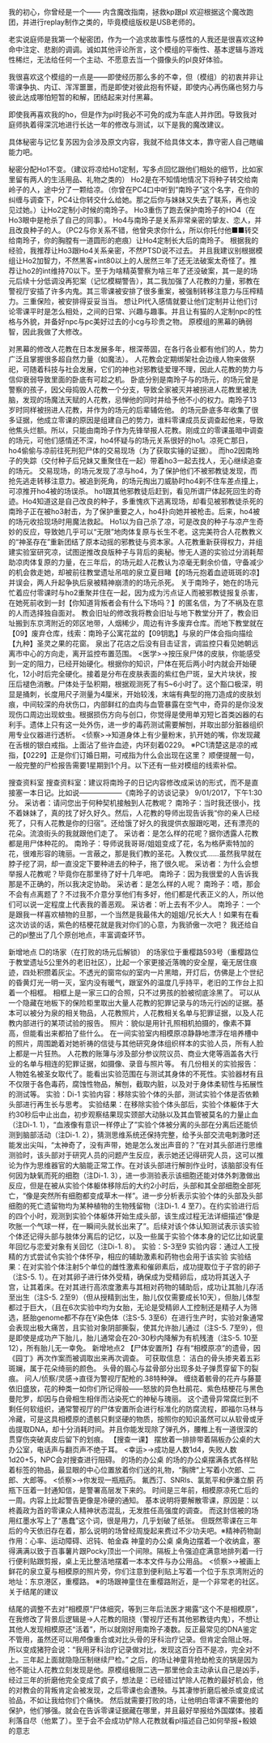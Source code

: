 我的初心，你曾经是一个——
内含魔改指南，拯救kp跟pl
欢迎根据这个魔改跑团，并进行replay制作之类的，毕竟模组版权是USB老师的。

老实说庭师是我第一个秘密团，作为一个追求故事性与感性的人我还是很喜欢这种命中注定、悲剧的调调。诚如其他评论所言，这个模组的平衡性、基本逻辑与游戏性稀烂，无法给任何一个主动、不愿意去当一个摄像头的pl良好体验。

我很喜欢这个模组的一点是——即使经历那么多的不幸，但（模组）的初衷并非让零课争执、内讧、浑浑噩噩，而是即使对彼此抱有怀疑，即使内心再伤痛也努力与彼此达成哪怕短暂的和解，团结起来对付黑幕。

即使我再喜欢我的ho，但是作为pl时我必不可免的成为车底人并炸团。导致我对庭师执着得深沉地进行长达一年的修改与测试，以下是我的魔改建议。

具体秘密与记忆复苏因为会涉及原文内容，我就不给具体文本，靠守密人自己瞎编能力吧。

秘密分配Ho1不变。（建议将凉给Ho1定制，写多点回忆跟他们相处的细节，比如家里留有两人的生活用品、礼物之类的）
Ho2是在不知情地情况下将种子转交给南岭子的人，途中分了一颗给凉。（你曾在PC4口中听到“南玲子”这个名字，在你的纠缠与调查下，PC4让你转交什么给她。那之后你与妹妹又失去了联系，再也没见过她。）让Ho2定制小时候的南玲子。
Ho3重伤了跑去保护南玲子的HO4（在Ho3眼中是枪杀了自己的同事）。
Ho4与南玲子是关系非常亲密的挚友、恋人，并且改良种子的人。（PC2与你关系不错，他曾央求你什么，所以你托付他■■转交给南玲子，你的胸膛有一道圆形的疤痕）让Ho4定制长大后的南玲子。
根据我的经验，我推荐让Ho3跟Ho4关系亲密，不然PTSD说不过去。
并且我建议别根据模组让Ho2加智力，不然黑客+int80以上的人居然三年了还无法破案太奇怪了。推荐让ho2的int维持70以下。至于为啥精英警察为啥三年了还没破案，其一是的场元后续十分低调没再犯案（记忆模糊警告），其二我加强了人花教的力量，邪教在警视厅安插了许多内鬼。其三零课被安排了很多重案，被强制转移注意力与压榨精力。三重保险，被安排得妥妥当当。
想让Pl代入感情就要让他们定制并让他们讨论零课平时是怎么相处，之间的日常、兴趣与趣事。并且让有猫的人定制npc的性格与外貌，并备好npc与pc美好过去的小cg与珍贵之物。
原模组的黑幕的确弱智，因此我做了大修改。

对黑幕的修改人花教在日本发展多年，根深蒂固，在各行各业都有他们的人，势力广泛且掌握很多超自然力量（如魔法）。
人花教会定期绑架社会边缘人物来做祭祀，可随着科技与社会发展，它们的神也对邪教徒爱理不理，因此人花教的势力与信仰衰弱导致里面的卧底有可趁之机。
卧底分别是南玲子与的场元，的场元曾是警察的孩子，因父母捣毁人花教一个分支，导致全家被灭并被拐进人花教里被洗脑，发现的场魔法天赋的人花教，忌惮他的同时并给予他不小的权力。南玲子13岁时同样被拐进人花教，并作为的场元的后辈辅佐他。
的场元卧底多年收集了很多证据，他成立零课的原因是组建自己的势力，谁料零课成员反调查起他来，导致他焦头烂额。所以，只能由南玲子作为先锋举报人花教。刚成立的零课虽暗中调查的场元，可他们感情还不深，ho4怀疑与的场元关系很好的ho1。凉死亡那日，ho4偷偷与凉前往死刑犯尸体的交易现场（为了获取实锤的证据）。
而ho2因南玲子的失踪（交付种子后兄妹又重聚住在一起）带着ho3一起去找人，无心继续追查的场元。
交易现场，的场元发现了凉与ho4，为了保护他们不被邪教徒发现，而抢先逃走转移注意力。被追到死角，的场元掏出刀威胁时ho4刹不住车差点撞上，可凉推开ho4被的场误杀。
ho1跟其他邪教徒后赶到，看见所谓尸体起死回生的奇迹。Ho4知道这是自己改良的种子，多重愧疚下逃离现场，却看见被邪教徒杀死的南玲子正在被ho3射击，为了保护重要之人，ho4扑向她并被枪击。后来，ho4被的场元收拾现场时用魔法救起。
Ho1以为自己杀了凉，可是改良的种子与凉产生奇妙的反应，导致她几乎可以“无限”地肉体复原与长生不老。这完美符合人花教教义的“神圣存在”重新团结了原本动摇的邪教徒与资本家。人花教重新获得权力，并组建实验室研究凉，试图逆推改良版种子与背后的奥秘。惨无人道的实验过分消耗帮助凉肉体复原的力量，在三年后，的场元趁人花教认为凉毫无剩余价值，守备减少的机会救走她，却被前往教堂遗址吊唁的泉立夏目睹【的场元抱着血迹斑斑的凉】并误会，两人升起争执后泉被精神崩溃的的场元杀死。
关于南玲子，她在的场元忙着应付零课时与ho2重聚并住在一起，因为成为污点证人而被邪教徒报复杀害，在她死前收到一封【你知道背叛者会有什么下场吗？】的匿名信，为了不祸及在意的人而选择独自面对。
教会旧址的修改我将教会旧址与地下教堂分开了，教会旧址搬到东京湾附近的郊区地带，人烟稀少，周边有许多废弃仓库。而地下教堂就在【09】废弃仓库，线索：南玲子公寓花盆的【09钥匙】与泉的尸体会指向描绘【九种】圣灵之果的花窗。
泉出了花店之后没有目击证言，调监控只看见她朝远离市中心的方向走，离开监控布置范围。
<医学>→按压泉尸体的皮肤，你能感受到一定的阻力，已经开始硬化。根据你的知识，尸体在死后两小时内就会开始硬化，12小时后完全硬化。接着是分布在皮肤表面的紫红色尸斑，呈大片块状，按压后褪色消散。尸体处于坠积期，根据观测死了有5~6小时了。这个豁口极深，明显是捅刺，长度用尺子测量为4厘米，开始较浅，末端有典型的拖刀造成的皮肤划痕，中间较深的舟状伤口，内部鲜红的血肉与血管暴露在空气中，奇异的是你没发现伤口周边出现蚊虫。根据损伤方向与创口，你觉得是使用单刃短匕首类凶器的右利手。遗体上只有这一处外伤，进一步的毒药测试需要解刨，并取出部分脏器组织用专业仪器进行透析。
<侦察>→知道身体上有少量粉末，扒开她的嘴，你发现藏在舌根的银白戒指。上面沾了些许血迹，内环刻着0229。
※PC1清楚这是凉的戒指，【0229】正是你们订婚日期，可戒指为什么会出现在这里？
顺便提醒一句，一般完整的尸检报告需要1星期到1个月。以下还有一些对模组的线索补偿。

搜查资料室
搜查资料室：建议将南玲子的日记内容修改成采访的形式，而不是直接塞一本日记。比如说——————《南玲子的访谈记录》
9/01/2017，下午1:30分。
采访者：请问您出于何种契机接触到人花教呢？
南玲子：当时我还很小，找不着妹妹了，真的找了好久好久。然后，人花教的导师出现告诉我“你的亲人已经死了，只有人花教是你的归宿”。还给饿了好久的我提供衣服跟吃喝，还有漂亮的花朵。流浪街头的我就跟他们走了。
采访者：是怎么样的花呢？据你透露人花教都是用尸体种花的。
南玲子：导师说我哥哥/姐姐变成了花，名为格萨索特加的花，很难形容的瑰丽。一言蔽之，那是我们教的圣花。入教仪式……虽然我早就在脖子挖了洞，却一直没定下要种进去的种子，拖了很久呢。
采访者：为什么会想举报人花教呢？毕竟你在那里待了好十几年吧。
南玲子：因为我很爱的人告诉我那是不正确的，所以我决定协助。
采访者：是怎么样的人呢？
南玲子：唔，那会不会有点离题了？不过我不介意分享他们有多好，他们都是代表正义的人，所以他们可以说一定程度上代表我的善恶观。
采访者：听上去有不少人。
南玲子：一个是跟我一样喜欢植物的旦那，一个当然是我最伟大的姐姐/兄长大人！如果有在看这次访谈的话，紫色的桔梗花就是我对你们的心意，为我骄傲一次吧？
我还给自己的pl整出了几个原创地点，丰富调查环节。

新增地点
□的场家（在打败的场元后解锁）
的场家位于重樱路593号（重樱路位于教堂遗址5公里外的老旧社区），比起一个家更接近落魄的安全屋，毫无居住痕迹，四处积攒着灰尘。不透光的窗帘似的室内一片黑暗，开灯后，仿佛是上个世纪的昏黄灯光一明一灭，室内没有暖气，跟室外的温度几乎持平，老旧的工作台上扣着一个相框。
相框上是一家三口的合照，只不过男孩的脸被彻底涂黑了。
可以从一个隐藏在地板下的保险柜里取出大量人花教的犯罪记录与的场元行凶的证据。基本可以被分为泉的相关物品，人花教照片，人花教相关名单与犯罪证据，以及人花教内部进行的某项试验的报告。
照片：貌似是用针孔照相机拍摄的，像素不算高，但能看出来都拍了些什么。
在一间实验室内相模原凉静静地漂浮在培养槽中的照片，周围跪着对她祈祷的信徒与其他研究身体组织样本的实验人员，所有人脸上都是一片狂热。
人花教的账簿与涉及部分参议院议员、商业大佬等涵盖各大行业的名单与相连的犯罪证据，如摄像、录音与照片等。
有几份相关的实验报告：人物姓名被圣女取代了。能看出实验范围在与测试其身体的不死性。实验器材有且不仅限于各色毒药，腐蚀性物品，解刨，截取内脏，以及对于身体柔韧性与拓展性的测试等。
实验：Di-1
实验内容：移除实验个体的头部，测试实验个体是否依赖头部进行再生长与思考。
实验结果：在移除实验个体头部后，实验个体躯体于大约30秒后中止出血，初步观察结果现实颈部大动脉以及其血管被莫名的力量止血（注Di-1. 1），“血液像有意识一样停止了”实验个体被分离的头部在分离后还能侦测到脑部活动（注Di-1. 2），猜测思维系统还保持完整，给予头部交流电刺激时还能发出尖叫，“太神奇了，没有声带，她是怎么发出声音的？”在对其头部进行思维测验时，该头部对于研究人员的问题产生反应，表示她还记得研究人员，这可以推论为作为思维器官的大脑能正常工作。在对该头部进行解剖作业时，该脑部没有任何因为缺氧而死的细胞（注Di-1. 3），进一歩测验表示该细胞还能对体外刺激做出反应，但是在被从实验个体躯体移除后的大约2小时后，头部和其全部细胞全部死亡，“像是突然所有细胞都变成草木一样”。进一步分析表示实验个体的头部及头部细胞的死亡遗留物均为某种植物的生物残留物（注Di-1. 4 至7）。在约实验进行后的四个小时，观测到实验个体躯体开始生成头部，该生成过程无法详细描述“像是吹胀一个气球一样，在一瞬间头就长出来了”。后续对该个体认知测试表示该实验个体还记得头部与肢体分离后的记忆，以及一些属于实验个体本身的记忆比如说童年回忆与恋爱对象有关回忆（注Di-1. 8）。
实验：S-3至9
实验内容：通过人工授精的方式尝试令实验个体怀孕，相应的辅助激素和药物也会用于该实验
实验结果：在对实验个体注射5个单位的雌性激素和催卵素后，成功提取位于子宫的卵子（注S-5. 1）。在对其卵子进行体外受精，确保成为受精卵后，成功将其送入子宫，让其着床。在对其进行高浓度激素与其相对药物的辅助后，成功让其胎儿存活至出生（注S-5. 2至9）（但从授精到出生，胎儿仅仅需要成长10天），但胎儿体型都过于巨大，（且在6次实验中均为女胎，无论是受精卵人工控制还是精子人为筛选，胚胎genome都不存在Y染色体（注S-5. 3至6）在进行生产时，实验对象通常会表现出极大痛苦，且实验对象阴部撕裂，使其允许胎儿通过（注S-5. 7至9），但是即使是成功产下胎儿，胎儿通常会在20-30秒内降解为有机残渣（注S-5. 10至12），所有胎儿无一幸免。
新增地点2
【尸体安置所】存有“相模原凉”的遗骨，因《园丁》再次作案而被调取出来再次调查。
可获取信息：
洁白的骨头掺夹着五彩斑斓，属于花朵绮丽的颜色。
头骨的眉心与盆骨部分出现多处子弹贯穿留下的裂痕。
问人/侦察/灵感→直径为警视厅配枪的.38特种弹。
缠绕着骸骨的花卉与藤蔓依旧盛放，花的种类一如你们所记得般——怒放的异色杜鹃花、紫色桔梗花与黑色曼陀罗，却因与白骨相生相伴而沾染死亡的神秘与瑰丽。
这个遗骨异常腐烂到不剩任何软组织，通常警视厅的尸体安置所会进行标准化的防腐流程，即福尔马林与冷藏，可是这具相模原的遗骸只剩坚硬的物质，按照你的知识虽然可以从软骨或牙齿提取DNA，却十分消耗时间。并且你能发现除了弹孔外，腰椎上有一道很深的贯穿伤突破真皮后留下的划痕。
【搜查一课】
摆放着一排排带着隔板办公桌的大办公室，电话声与翻页声不绝于耳。
<幸运>→成功是人数1d4，失败人数1d20+5，NPC会对搜查进行阻碍。
的场的办公桌
的场的办公桌摆满各式各样贴着标签的物品，最显眼的中心位置放着你们送的礼物，“胸牌“上写着小次郎、二郎、大郎等。
<侦察>→你发现一瓶瓶药。
氟西汀、SNRIs、氯氮平和伊潘立酮
药瓶下压着一封通知信，是警署高层发下来的。
时间是三年前，相模原凉死亡后的一周。内容上比起警告更像是冷硬的通知。
基本说明将要解散零课，原因是：以柊義政为首的零课众人精神状态混乱，无发胜任高强度的调查。
而这封信被的场用红墨水写上了“愚蠢”这个词，很是用力，几乎划破了纸张。
但既然零课在三年后的今天依旧存在着，那么说明的场曾经周旋起来费过不少功夫吧。※精神药物副作用：心率、运动障碍、迟钝、帕金森
神童的办公桌
桌角边摆着一个收纳盒，塞得满满以致于百事薯片跟Pocky顶出一个间隙。隔板上令强迫症满意地排列着一行行便利贴跟剪报，桌上无比整洁地摆着一本本文件与办公用品。
<侦察>→被画上鲜花的泉立夏与相模原的照片旁，你们注意到便利贴上写着一个位于东京湾附近的地址：东京港区，重樱路。
※的场跟神童住在重樱路附近，是一个非常老的社区。
关于结尾的建议

结尾的调整不去对“相模原”尸体细究，等到三年后法医才揭露“这个不是相模原”，在我修改了背景后逻辑是→人花教的阻挠（警视厅还有其他邪教徒内鬼），不想让其他人发现相模原还“活着”，所以就刚好用南玲子凑数。反正最常见的DNA鉴定不管用，虽然还可以用颅像重合或对比头骨的牙科治疗记录。但肯定会阻止呀。
所以变成猪狩会说：“我用牙科治疗记录做对比，发现这百分百不是凉，完全对不上。三年起上面就隐隐压制继续尸检。”
之后，的场让神童背抢劫枪支的锅是因为他不能让人花教立刻发现是他。原模组极限二选一那里他会主动承认自己是凶手，经过三年的折磨他完全变成了疯子，想法是：已经错过铲除人花教的最好机会，他的对教会的背叛肯定会被发现，之后零课也会遭殃。与其凄惨折磨后被杀或变成试验品，不如让我给你们个痛快。
然后就需要打败的场，让他明白零课不需要他的保护，他们够强。就会在告诉零课证据藏在哪里，并且最好举报给外国媒体。接着利落自尽（他累了）。至于会不会成功铲除人花教就看pl描述自己如何举报+骰娘的意志